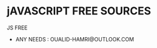 # jAVASCRIPT FREE SOURCES
JS FREE 
</h2>
<ul>
  <li>ANY NEEDS : OUALID-HAMRI@OUTLOOK.COM</li>
</ul> 
